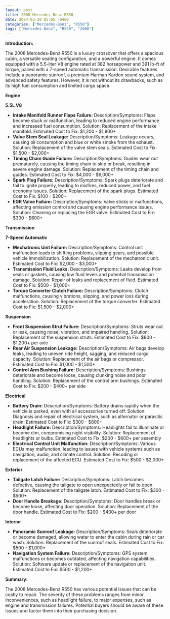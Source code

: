 ```yaml
---
layout: post
title: 2008 Mercedes-Benz R550
date: 2024-03-30 05:05 -0400
categories: ["Mercedes-Benz", "R550"]
tags: ["Mercedes-Benz", "R550", "2008"]
---
```

**Introduction:**

The 2008 Mercedes-Benz R550 is a luxury crossover that offers a spacious cabin, a versatile seating configuration, and a powerful engine. It comes equipped with a 5.5-liter V8 engine rated at 382 horsepower and 391 lb-ft of torque, paired with a 7-speed automatic transmission. Desirable features include a panoramic sunroof, a premium Harman Kardon sound system, and advanced safety features. However, it is not without its drawbacks, such as its high fuel consumption and limited cargo space.

**Engine**

**5.5L V8**

* **Intake Manifold Runner Flaps Failure:** Description/Symptoms: Flaps become stuck or malfunction, leading to reduced engine performance and increased fuel consumption. Solution: Replacement of the intake manifold. Estimated Cost to Fix: $1,200 - $1,800+
* **Valve Stem Seal Leakage:** Description/Symptoms: Leakage occurs, causing oil consumption and blue or white smoke from the exhaust. Solution: Replacement of the valve stem seals. Estimated Cost to Fix: $1,500 - $2,000+
* **Timing Chain Guide Failure:** Description/Symptoms: Guides wear out prematurely, causing the timing chain to skip or break, resulting in severe engine damage. Solution: Replacement of the timing chain and guides. Estimated Cost to Fix: $4,000 - $6,000+
* **Spark Plug Failure:** Description/Symptoms: Spark plugs deteriorate and fail to ignite properly, leading to misfires, reduced power, and fuel economy issues. Solution: Replacement of the spark plugs. Estimated Cost to Fix: $100 - $200+
* **EGR Valve Failure:** Description/Symptoms: Valve sticks or malfunctions, affecting emission control and causing engine performance issues. Solution: Cleaning or replacing the EGR valve. Estimated Cost to Fix: $300 - $600+

**Transmission**

**7-Speed Automatic**

* **Mechatronic Unit Failure:** Description/Symptoms: Control unit malfunction leads to shifting problems, slipping gears, and possible vehicle immobilization. Solution: Replacement of the mechatronic unit. Estimated Cost to Fix: $2,000 - $3,000+
* **Transmission Fluid Leaks:** Description/Symptoms: Leaks develop from seals or gaskets, causing low fluid levels and potential transmission damage. Solution: Repair of leaks and replacement of fluid. Estimated Cost to Fix: $500 - $1,000+
* **Torque Converter Clutch Failure:** Description/Symptoms: Clutch malfunctions, causing vibrations, slipping, and power loss during acceleration. Solution: Replacement of the torque converter. Estimated Cost to Fix: $1,500 - $2,000+

**Suspension**

* **Front Suspension Strut Failure:** Description/Symptoms: Struts wear out or leak, causing noise, vibration, and impaired handling. Solution: Replacement of the suspension struts. Estimated Cost to Fix: $800 - $1,200+ per axle
* **Rear Air Suspension Leakage:** Description/Symptoms: Air bags develop leaks, leading to uneven ride height, sagging, and reduced cargo capacity. Solution: Replacement of the air bags or compressor. Estimated Cost to Fix: $1,000 - $1,500+
* **Control Arm Bushing Failure:** Description/Symptoms: Bushings deteriorate and become loose, causing clunking noise and poor handling. Solution: Replacement of the control arm bushings. Estimated Cost to Fix: $200 - $400+ per side

**Electrical**

* **Battery Drain:** Description/Symptoms: Battery drains rapidly when the vehicle is parked, even with all accessories turned off. Solution: Diagnosis and repair of electrical system, such as alternator or parasitic drain. Estimated Cost to Fix: $300 - $800+
* **Headlight Failure:** Description/Symptoms: Headlights fail to illuminate or become dim, compromising night visibility. Solution: Replacement of headlights or bulbs. Estimated Cost to Fix: $200 - $600+ per assembly
* **Electrical Control Unit Malfunction:** Description/Symptoms: Various ECUs may malfunction, leading to issues with vehicle systems such as navigation, audio, and climate control. Solution: Recoding or replacement of the affected ECU. Estimated Cost to Fix: $500 - $2,000+

**Exterior**

* **Tailgate Latch Failure:** Description/Symptoms: Latch becomes defective, causing the tailgate to open unexpectedly or fail to open. Solution: Replacement of the tailgate latch. Estimated Cost to Fix: $300 - $500+
* **Door Handle Breakage:** Description/Symptoms: Door handles break or become loose, affecting door operation. Solution: Replacement of the door handle. Estimated Cost to Fix: $200 - $400+ per door

**Interior**

* **Panoramic Sunroof Leakage:** Description/Symptoms: Seals deteriorate or become damaged, allowing water to enter the cabin during rain or car wash. Solution: Replacement of the sunroof seals. Estimated Cost to Fix: $500 - $1,000+
* **Navigation System Failure:** Description/Symptoms: GPS system malfunctions or becomes outdated, affecting navigation capabilities. Solution: Software update or replacement of the navigation unit. Estimated Cost to Fix: $500 - $1,200+

**Summary:**

The 2008 Mercedes-Benz R550 has various potential issues that can be costly to repair. The severity of these problems ranges from minor inconveniences, such as headlight failure, to major expenses, such as engine and transmission failures. Potential buyers should be aware of these issues and factor them into their purchasing decision.
